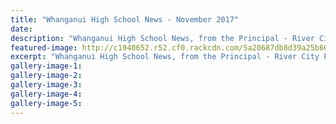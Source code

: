 ```yaml
---
title: "Whanganui High School News - November 2017"
date: 
description: "Whanganui High School News, from the Principal - River City Press, November 2017..."
featured-image: http://c1940652.r52.cf0.rackcdn.com/5a20687db8d39a25b6000c2e/WEBSITE-CREST-used-SEPT-2017.jpg
excerpt: "Whanganui High School News, from the Principal - River City Press, November 2017."
gallery-image-1: 
gallery-image-2: 
gallery-image-3: 
gallery-image-4: 
gallery-image-5: 
---
```

